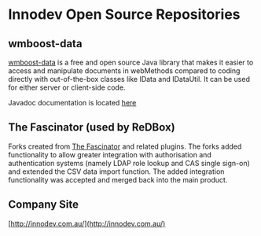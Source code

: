 # Innodev Open Source Repositories

## wmboost-data

[wmboost-data](https://github.com/innodev-au/wmboost-data) is a free and open source Java library that makes it easier to access and manipulate documents in webMethods compared to coding directly with out-of-the-box classes like IData and IDataUtil. It can be used for either server or client-side code.

Javadoc documentation is located [here](https://innodev-au.github.io/wmboost-data-doc/latest/javadoc/)

## The Fascinator (used by ReDBox)

Forks created from [The Fascinator](https://sites.google.com/site/fascinatorhome/) and related plugins. The forks added functionality to allow greater integration with authorisation and authentication systems (namely LDAP role lookup and CAS single sign-on) and extended the CSV data import function. The added integration functionality was accepted and merged back into the main product.

## Company Site
[http://innodev.com.au/](http://innodev.com.au/)
